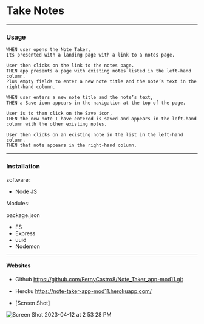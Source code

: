 # Take Notes

---------------------------------------------------------------------
### Usage

```
WHEN user opens the Note Taker,
Its presented with a landing page with a link to a notes page.

User then clicks on the link to the notes page.
THEN app presents a page with existing notes listed in the left-hand column.
Plus empty fields to enter a new note title and the note’s text in the right-hand column.

WHEN user enters a new note title and the note’s text,
THEN a Save icon appears in the navigation at the top of the page.

User is to then click on the Save icon,
THEN the new note I have entered is saved and appears in the left-hand column with the other existing notes.

User then clicks on an existing note in the list in the left-hand column,
THEN that note appears in the right-hand column.

```

---------------------------------------------------------------------

### Installation
software:
- Node JS

Modules:

package.json

- FS
- Express
- uuid
- Nodemon

---------------------------------------------------------------------


#### Websites 

- Github
https://github.com/FernyCastro8/Note_Taker_app-mod11.git

- Heroku
https://note-taker-app-mod11.herokuapp.com/

- [Screen Shot]

![Screen Shot 2023-04-12 at 2 53 28 PM](https://user-images.githubusercontent.com/124219457/231557067-45601c8f-8385-435c-880b-0ba3e6dd96d7.png)
